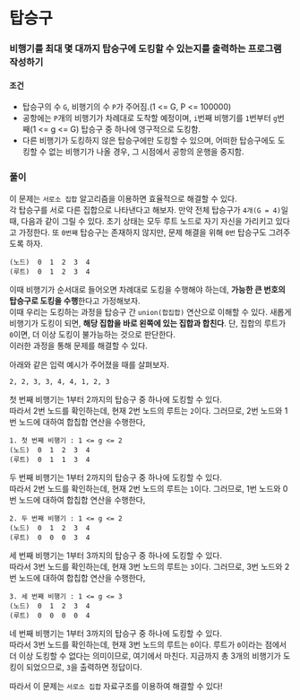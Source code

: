 # 탑승구
### 비행기를 최대 몇 대까지 탑승구에 도킹할 수 있는지를 출력하는 프로그램 작성하기
#### 조건
- 탑승구의 수 ```G```, 비행기의 수 ```P```가 주어짐.(1 <= G, P <= 100000)
- 공항에는 ```P```개의 비행기가 차례대로 도착할 예정이며, ```i```번째 비행기를 ```1```번부터 ```g```번째(1 <= g <= G) 탑승구 중 하나에 영구적으로 도킹함.
- 다른 비행기가 도킹하지 않은 탑승구에만 도킹할 수 있으며, 어떠한 탑승구에도 도킹할 수 없는 비행기가 나올 경우, 그 시점에서 공항의 운행을 중지함.
### 풀이
이 문제는 ```서로소 집합``` 알고리즘을 이용하면 효율적으로 해결할 수 있다.  
각 탑승구를 서로 다른 집합으로 나타낸다고 해보자. 만약 전체 탑승구가 ```4개(G = 4)```일 때, 다음과 같이 그릴 수 있다. 초기 상태는 모두 루트 노드로 자기 자신을 가리키고 있다고 가정한다. 또 ```0번째``` 탑승구는 존재하지 않지만, 문제 해결을 위해 ```0번``` 탑승구도 그려주도록 하자.  
```
(노드)  0  1  2  3  4
(루트)  0  1  2  3  4 
```
이때 비행기가 순서대로 들어오면 차례대로 도킹을 수행해야 하는데, **가능한 큰 번호의 탑승구로 도킹을 수행**한다고 가정해보자.  
이때 우리는 도킹하는 과정을 탑승구 간 ```union(합집합)``` 연산으로 이해할 수 있다. 새롭게 비행기가 도킹이 되면, **해당 집합을 바로 왼쪽에 있는 집합과 합친다**. 단, 집합의 루트가 ```0```이면, 더 이상 도킹이 불가능하는 것으로 판단한다.  
이러한 과정을 통해 문제를 해결할 수 있다.  

아래와 같은 입력 예시가 주어졌을 때를 살펴보자.   
```
2, 2, 3, 3, 4, 4, 1, 2, 3
```
첫 번째 비행기는 1부터 2까지의 탑승구 중 하나에 도킹할 수 있다.  
따라서 2번 노드를 확인하는데, 현재 2번 노드의 루트는 ```2```이다. 그러므로, 2번 노드와 1번 노드에 대하여 합칩합 연산을 수행한다,
```
1. 첫 번째 비행기 : 1 <= g <= 2
(노드)  0  1  2  3  4
(루트)  0  1  1  3  4 
```

두 번째 비행기는 1부터 2까지의 탑승구 중 하나에 도킹할 수 있다.  
따라서 2번 노드를 확인하는데, 현재 2번 노드의 루트는 ```1```이다. 그러므로, 1번 노드와 0번 노드에 대하여 합칩합 연산을 수행한다,
```
2. 두 번째 비행기 : 1 <= g <= 2
(노드)  0  1  2  3  4
(루트)  0  0  0  3  4 
```

세 번째 비행기는 1부터 3까지의 탑승구 중 하나에 도킹할 수 있다.  
따라서 3번 노드를 확인하는데, 현재 3번 노드의 루트는 ```3```이다. 그러므로, 3번 노드와 2번 노드에 대하여 합칩합 연산을 수행한다,
```
3. 세 번째 비행기 : 1 <= g <= 3
(노드)  0  1  2  3  4
(루트)  0  0  0  0  4 
```

네 번째 비행기는 1부터 3까지의 탑승구 중 하나에 도킹할 수 있다.  
따라서 3번 노드를 확인하는데, 현재 3번 노드의 루트는 ```0```이다. 루트가 ```0```이라는 점에서 더 이상 도킹할 수 없다는 의미이므로, 여기에서 마친다. 지금까지 총 3개의 비행기가 도킹이 되었으므로, ```3```을 출력하면 정답이다.  

따라서 이 문제는 ```서로소 집합``` 자료구조를 이용하여 해결할 수 있다!